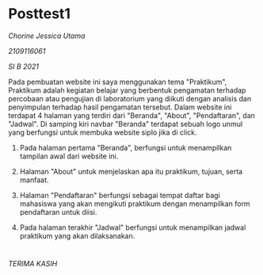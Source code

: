 # Posttest1
*Chorine Jessica Utama*

*2109116061*

*SI B 2021*

Pada pembuatan website ini saya menggunakan tema "Praktikum", Praktikum adalah 
kegiatan belajar yang berbentuk pengamatan terhadap percobaan atau pengujian di 
laboratorium yang diikuti dengan analisis dan penyimpulan terhadap hasil pengamatan 
tersebut. Dalam website ini terdapat 4 halaman yang terdiri dari "Beranda", "About", "Pendaftaran", dan "Jadwal".
Di samping kiri navbar "Beranda" terdapat sebuah logo unmul yang berfungsi untuk membuka
website siplo jika di click.

1. Pada halaman pertama "Beranda", berfungsi untuk menampilkan tampilan awal dari website ini.

2. Halaman "About" untuk menjelaskan apa itu praktikum, tujuan, serta manfaat.

3. Halaman "Pendaftaran" berfungsi sebagai tempat daftar bagi mahasiswa yang akan mengikuti praktikum dengan menampilkan 
form pendaftaran untuk diisi.

4. Pada halaman terakhir "Jadwal" berfungsi untuk menampilkan jadwal praktikum yang akan dilaksanakan.
#
#
*TERIMA KASIH*
